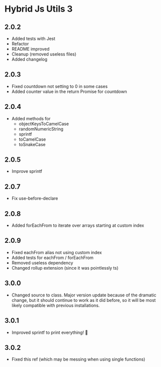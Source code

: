 # Hybrid Js Utils 3

## 2.0.2
* Added tests with Jest
* Refactor
* README improved
* Cleanup (removed useless files)
* Added changelog

## 2.0.3
* Fixed countdown not setting to 0 in some cases
* Added counter value in the return Promise for countdown

## 2.0.4
* Added methods for 
    * objectKeysToCamelCase
    * randomNumericString
    * sprintf
    * toCamelCase
    * toSnakeCase
    
## 2.0.5
* Improve sprintf

## 2.0.7
* Fix use-before-declare

## 2.0.8
* Added forEachFrom to iterate over arrays starting at custom index

## 2.0.9
* Fixed eachFrom alias not using custom index
* Added tests for eachFrom / forEachFrom
* Removed useless dependency
* Changed rollup extension (since it was pointlessly ts)

## 3.0.0
* Changed source to class. Major version update because of the dramatic change, but it should continue to work as it did before, so it will be most likely compatible with previous installations.

## 3.0.1
* Improved sprintf to print everything! 🎉

## 3.0.2
* Fixed this ref (which may be messing when using single functions)

